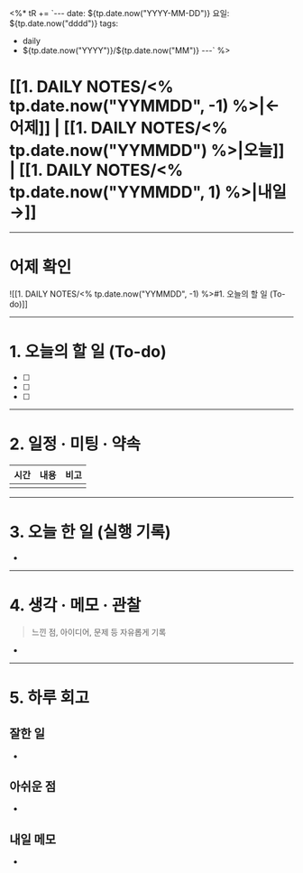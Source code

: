 <%*
tR += `---
date: ${tp.date.now("YYYY-MM-DD")}
요일: ${tp.date.now("dddd")}
tags:
  - daily
  - ${tp.date.now("YYYY")}/${tp.date.now("MM")}
---`
%>
# [[1. DAILY NOTES/<% tp.date.now("YYMMDD", -1) %>|← 어제]] | [[1. DAILY NOTES/<% tp.date.now("YYMMDD") %>|오늘]] | [[1. DAILY NOTES/<% tp.date.now("YYMMDD", 1) %>|내일 →]]

---

# 어제 확인

![[1. DAILY NOTES/<% tp.date.now("YYMMDD", -1) %>#1. 오늘의 할 일 (To-do)]]

---


# 1.  오늘의 할 일 (To-do)
- [ ]  
- [ ]  
- [ ]  

---

# 2. 일정 · 미팅 · 약속

| 시간  | 내용  | 비고  |
| --- | --- | --- |
|     |     |     |

---

# 3. 오늘 한 일 (실행 기록)

- 

---

# 4. 생각 · 메모 · 관찰
> 느낀 점, 아이디어, 문제 등 자유롭게 기록  

- 

---

# 5. 하루 회고

## 잘한 일
- 

## 아쉬운 점  
- 

## 내일 메모  
- 
